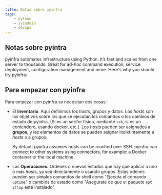 ```yaml
---
title: Notas sobre pyinfra
tags:
    - python
    - sysadmin
    - devops
---
```


## Notas sobre pyintra

pyinfra automates infrastructure using Python. It’s fast and scales from one
server to thousands. Great for ad-hoc command execution, service deployment,
configuration management and more. Here's why you should try pyinfra:

## Para empezar con pyinfra

Para empezar con pyinfra se necesitan dos cosas:

- El **Inventario**: Aqui definimos los _hosts_, grupos y datos. Los _hosts_ son
  los objetivos sobre los que se ejecutan los comandos o los cambios de estado
  de pyinfra. (Si es un serifor físico, mediante `ssh`, si es un contendero,
  usando docker, etc.). Los _hosts_ pueden ser asignados a **grupos**, y les
  elementos de datos se pueden asignar indixtintamente a _hosts_ o a grupos.

  By default pyinfra assumes hosts can be reached over SSH. pyinfra can connect to other systems using connectors, for example: a Docker container or the local machine.

- Las **Operaciones**: Ordenes o nuevos estados que hay que aplicar a uno o más
  _hosts_, ya sea directamente o usando grupos. Estas odenes pueden ser simples
  comandos de shell como "Ejecuta el comando `uptime`" o cambios de estado como
  "Asegurate de que el paquete `apt` `iftop` esté instalado".


